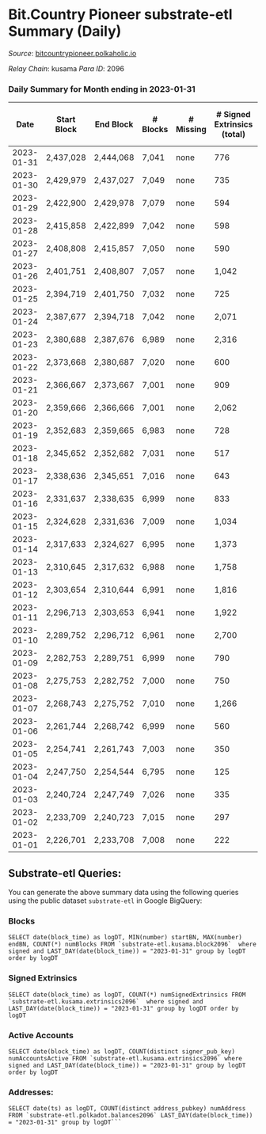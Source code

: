 # Bit.Country Pioneer substrate-etl Summary (Daily)

_Source_: [bitcountrypioneer.polkaholic.io](https://bitcountrypioneer.polkaholic.io)

*Relay Chain*: kusama
*Para ID*: 2096



### Daily Summary for Month ending in 2023-01-31


| Date | Start Block | End Block | # Blocks | # Missing | # Signed Extrinsics (total) | # Active Accounts | # Addresses with Balances | # Events | # Transfers | # XCM Transfers In | # XCM Transfers Out |
| ---- | ----------- | --------- | -------- | --------- | --------------------------- | ----------------- | ------------------------- | -------- | ----------- | ------------------ | ------------------- |
| 2023-01-31 | 2,437,028 | 2,444,068 | 7,041 | none | 776 | 243 | 24,704 | 28,220 | 7,119 ($16,769.96) |   |   |
| 2023-01-30 | 2,429,979 | 2,437,027 | 7,049 | none | 735 | 234 | 24,689 | 27,350 | 6,929 ($16,991.48) |   | 1 ($0.27) |
| 2023-01-29 | 2,422,900 | 2,429,978 | 7,079 | none | 594 | 198 | 24,668 | 27,400 | 6,669 ($21,050.27) |   |   |
| 2023-01-28 | 2,415,858 | 2,422,899 | 7,042 | none | 598 | 213 | 24,642 | 26,459 | 7,072 ($50,626.34) |   |   |
| 2023-01-27 | 2,408,808 | 2,415,857 | 7,050 | none | 590 | 179 | 24,637 | 26,099 | 6,571 ($55,446.34) |   |   |
| 2023-01-26 | 2,401,751 | 2,408,807 | 7,057 | none | 1,042 | 350 | 24,600 | 30,708 | 7,531 ($35,619.89) |   |   |
| 2023-01-25 | 2,394,719 | 2,401,750 | 7,032 | none | 725 | 296 | 24,580 | 27,664 | 7,144 ($25,815.05) |   |   |
| 2023-01-24 | 2,387,677 | 2,394,718 | 7,042 | none | 2,071 | 822 | 24,552 | 40,121 | 8,455 ($83,442.14) |   |   |
| 2023-01-23 | 2,380,688 | 2,387,676 | 6,989 | none | 2,316 | 677 | 24,402 | 57,200 | 8,387 ($105,444) |   |   |
| 2023-01-22 | 2,373,668 | 2,380,687 | 7,020 | none | 600 | 219 | 24,299 | 26,476 | 6,943 ($5,822.41) |   |   |
| 2023-01-21 | 2,366,667 | 2,373,667 | 7,001 | none | 909 | 350 | 24,289 | 29,215 | 7,345 ($24,500.72) |   |   |
| 2023-01-20 | 2,359,666 | 2,366,666 | 7,001 | none | 2,062 | 745 | 24,262 | 40,237 | 8,574 ($104,573) | 1 ($1.68) | 1 ($1.68) |
| 2023-01-19 | 2,352,683 | 2,359,665 | 6,983 | none | 728 | 186 | 24,158 | 29,661 | 6,875 ($57,168.07) |   |   |
| 2023-01-18 | 2,345,652 | 2,352,682 | 7,031 | none | 517 | 169 | 24,161 | 25,489 | 6,706 ($11,864.37) |   | 1 ($0.048) |
| 2023-01-17 | 2,338,636 | 2,345,651 | 7,016 | none | 643 | 200 | 24,156 | 27,577 | 7,090 ($14,857.12) |   |   |
| 2023-01-16 | 2,331,637 | 2,338,635 | 6,999 | none | 833 | 280 | 24,152 | 29,229 | 7,396 ($11,778.07) |   |   |
| 2023-01-15 | 2,324,628 | 2,331,636 | 7,009 | none | 1,034 | 357 | 24,172 | 30,661 | 7,254 ($23,502.57) |   |   |
| 2023-01-14 | 2,317,633 | 2,324,627 | 6,995 | none | 1,373 | 394 | 24,183 | 34,996 | 7,659 ($28,758.20) |   |   |
| 2023-01-13 | 2,310,645 | 2,317,632 | 6,988 | none | 1,758 | 487 | 24,165 | 39,377 | 7,800 ($15,386.58) |   |   |
| 2023-01-12 | 2,303,654 | 2,310,644 | 6,991 | none | 1,816 | 524 | 24,256 | 41,559 | 8,082 ($37,255.43) | 1  |   |
| 2023-01-11 | 2,296,713 | 2,303,653 | 6,941 | none | 1,922 | 581 | 24,232 | 49,436 | 7,926 ($28,539.36) |   |   |
| 2023-01-10 | 2,289,752 | 2,296,712 | 6,961 | none | 2,700 | 797 | 24,210 | 55,994 | 8,255 ($34,167.57) |   |   |
| 2023-01-09 | 2,282,753 | 2,289,751 | 6,999 | none | 790 | 328 | 24,212 | 27,983 | 6,872 ($12,766.72) | 1 ($0.024) |   |
| 2023-01-08 | 2,275,753 | 2,282,752 | 7,000 | none | 750 | 176 | 24,184 | 132,595 | 6,880 ($6,801.99) |   |   |
| 2023-01-07 | 2,268,743 | 2,275,752 | 7,010 | none | 1,266 | 227 | 24,195 | 217,403 | 7,866 ($44,240.66) |   |   |
| 2023-01-06 | 2,261,744 | 2,268,742 | 6,999 | none | 560 | 205 | 24,199 | 26,810 | 6,558 ($11,761.84) |   |   |
| 2023-01-05 | 2,254,741 | 2,261,743 | 7,003 | none | 350 | 147 | 24,197 | 22,982 | 5,952 ($9,841.65) |   |   |
| 2023-01-04 | 2,247,750 | 2,254,544 | 6,795 | none | 125 | 62 | 24,188 | 18,687 | 4,002 ($7,227.21) |   |   |
| 2023-01-03 | 2,240,724 | 2,247,749 | 7,026 | none | 335 | 120 | 24,190 | 22,295 | 5,428 ($6,100.80) |   |   |
| 2023-01-02 | 2,233,709 | 2,240,723 | 7,015 | none | 297 | 115 | 24,187 | 21,636 | 4,888 ($11,607.59) |   |   |
| 2023-01-01 | 2,226,701 | 2,233,708 | 7,008 | none | 222 | 108 | 24,181 | 20,422 | 4,540 ($7,934.76) |   |   |

## Substrate-etl Queries:
You can generate the above summary data using the following queries using the public dataset `substrate-etl` in Google BigQuery:


### Blocks
```
SELECT date(block_time) as logDT, MIN(number) startBN, MAX(number) endBN, COUNT(*) numBlocks FROM `substrate-etl.kusama.block2096`  where signed and LAST_DAY(date(block_time)) = "2023-01-31" group by logDT order by logDT
```


### Signed Extrinsics
```
SELECT date(block_time) as logDT, COUNT(*) numSignedExtrinsics FROM `substrate-etl.kusama.extrinsics2096`  where signed and LAST_DAY(date(block_time)) = "2023-01-31" group by logDT order by logDT
```


### Active Accounts
```
SELECT date(block_time) as logDT, COUNT(distinct signer_pub_key) numAccountsActive FROM `substrate-etl.kusama.extrinsics2096` where signed and LAST_DAY(date(block_time)) = "2023-01-31" group by logDT order by logDT
```


### Addresses:
```
SELECT date(ts) as logDT, COUNT(distinct address_pubkey) numAddress FROM `substrate-etl.polkadot.balances2096` LAST_DAY(date(block_time)) = "2023-01-31" group by logDT```

